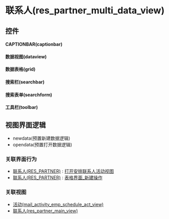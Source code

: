 # 联系人(res_partner_multi_data_view)  <!-- {docsify-ignore-all} -->



## 控件
#### CAPTIONBAR(captionbar)
#### 数据视图(dataview)
#### 数据表格(grid)
#### 搜索栏(searchbar)
#### 搜索表单(searchform)
#### 工具栏(toolbar)

## 视图界面逻辑
  * newdata(预置新建数据逻辑)
  * opendata(预置打开数据逻辑)


### 关联界面行为
  * [联系人(RES_PARTNER)](module/base/res_partner) : [打开安排联系人活动视图](module/base/res_partner#界面行为)
  * [联系人(RES_PARTNER)](module/base/res_partner) : [表格界面_新建操作](module/base/res_partner#界面行为)

### 关联视图
  * [活动(mail_activity_emp_schedule_act_view)](app/view/mail_activity_emp_schedule_act_view)
  * [联系人(res_partner_main_view)](app/view/res_partner_main_view)

<script>
 const { createApp } = Vue
  createApp({
    data() {
      return {

      }
    }
  }).use(ElementPlus).mount('#app')
</script>